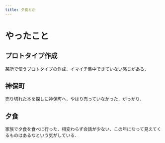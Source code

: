 ```yaml
---
title: 夕食とか
---
```


# やったこと

## プロトタイプ作成

某所で使うプロトタイプの作成．イマイチ集中できていない感じがある．

## 神保町

売り切れた本を探しに神保町へ．やはり売っていなかった．がっかり．

## 夕食

家族で夕食を食べに行った．相変わらず会話が少ない．この年になって見えてくるものはあるなという気がしている．
